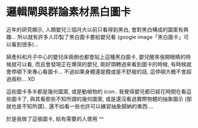 # 邏輯閘與群論素材黑白圖卡

近年的研究顯示, 人類嬰兒三個月大以前只看得到黑白, 會對黑白構成的圖案有興趣... 所以就有許多人印製了黑白圖卡要給嬰兒看 (google image「黑白圖卡」可以看到很多)...

婦產科和月子中心的嬰兒床兩側也都會貼上這種黑白圖卡, 嬰兒醒來張開眼睛的時候就可以看, 而且會發現正在爆哭的嬰兒, 剛好頭轉過來看到圖卡的時候, 有時候就會停頓下來專心看圖卡... 不過如果身體還是餓或是不舒服的話, 這停頓大概不會超過兩秒... XD

這些圖卡多半都是幾何圖案, 或是動植物的 icon.. 我覺得嬰兒都已經花時間在看這些圖卡了, 與其看那些不知所謂的幾何圖案, 或是還沒看過實際物體的抽象圖示 (那就也是不知所謂).. 還不如看一些也許可以練習抽象歸納的東西....

於是我做了這張圖卡, 給有需要的人使用 ^^
